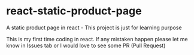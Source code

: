 # react-static-product-page
A static product page in react - This project is just for learning purpose

This is my first time coding in react. If any mistaken happen please let me know in Issues tab or I would love to see some PR (Pull Request)
